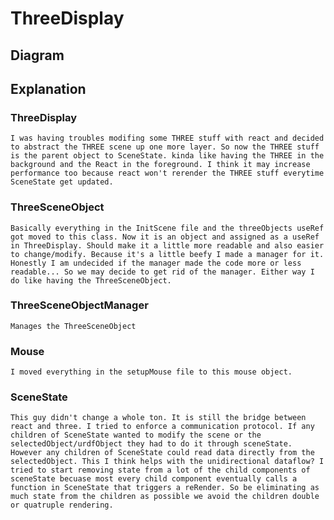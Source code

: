 # ThreeDisplay

## Diagram


## Explanation

### ThreeDisplay

    I was having troubles modifing some THREE stuff with react and decided to abstract the THREE scene up one more layer. So now the THREE stuff is the parent object to SceneState. kinda like having the THREE in the background and the React in the foreground. I think it may increase performance too because react won't rerender the THREE stuff everytime SceneState get updated.

### ThreeSceneObject
    Basically everything in the InitScene file and the threeObjects useRef got moved to this class. Now it is an object and assigned as a useRef in ThreeDisplay. Should make it a little more readable and also easier to change/modify. Because it's a little beefy I made a manager for it. Honestly I am undecided if the manager made the code more or less readable... So we may decide to get rid of the manager. Either way I do like having the ThreeSceneObject.

### ThreeSceneObjectManager
    Manages the ThreeSceneObject

### Mouse
    I moved everything in the setupMouse file to this mouse object.

### SceneState
    This guy didn't change a whole ton. It is still the bridge between react and three. I tried to enforce a communication protocol. If any children of SceneState wanted to modify the scene or the selectedObject/urdfObject they had to do it through sceneState. However any children of SceneState could read data directly from the selectedObject. This I think helps with the unidirectional dataflow? I tried to start removing state from a lot of the child components of sceneState becuase most every child component eventually calls a function in SceneState that triggers a reRender. So be eliminating as much state from the children as possible we avoid the children double or quatruple rendering. 

